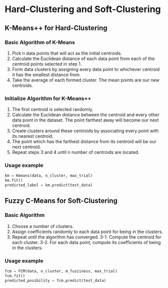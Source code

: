 # Hard-Clustering and Soft-Clustering

## K-Means++ for Hard-Clustering
### Basic Algorithm of K-Means
1. Pick n data points that will act as the initial centroids.
2. Calculate the Euclidean distance of each data point from each of the centroid points selected in step 1.
3. Form data clusters by assigning every data point to whichever centroid it has the smallest distance from.
4. Take the average of each formed cluster. The mean points are our new centroids.

### Initialize Algorithm for K-Means++
1. The first centroid is selected randomly.
2. Calculate the Euclidean distance between the centroid and every other data point in the dataset. The point farthest away will become our next centroid.
3. Create clusters around these centroids by associating every point with its nearest centroid.
4. The point which has the farthest distance from its centroid will be our next centroid.
5. Repeat steps 3 and 4 until n number of centroids are located. 

### Usage example
```python
km = Kmeans(data, n_cluster, max_trial)
km.fit()
predicted_label = km.predict(test_data)
```

## Fuzzy C-Means for Soft-Clustering
### Basic Algorithm
1. Choose a number of clusters.
2. Assign coefficients randomly to each data point for being in the clusters.
3. Repeat until the algorithm has converged.
    3-1. Compute the centroid for each cluster.
    3-2. For each data point, compute its coefficients of being in the clusters.

### Usage example
```python
fcm = FCM(data, n_cluster, m_fuzziness, max_trial)
fcm.fit()
predicted_posibility = fcm.predict(test_data)
```
